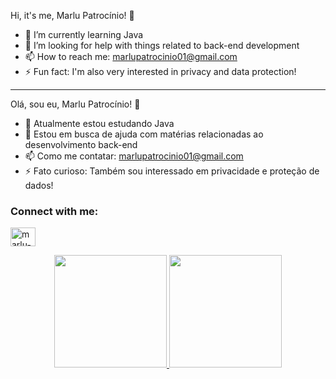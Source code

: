 
Hi, it's me, Marlu Patrocínio! 👋

- 🌱 I’m currently learning Java
- 🤔 I’m looking for help with things related to back-end development
- 📫 How to reach me: marlupatrocinio01@gmail.com
- ⚡ Fun fact: I'm also very interested in privacy and data protection!

--------------------------------------------------------------------------------------------------------

Olá, sou eu, Marlu Patrocínio! 👋

- 🌱 Atualmente estou estudando Java
- 🤔 Estou em busca de ajuda com matérias relacionadas ao desenvolvimento back-end
- 📫 Como me contatar: marlupatrocinio01@gmail.com
- ⚡ Fato curioso: Também sou interessado em privacidade e proteção de dados!

<h3 align="left">Connect with me:</h3>
<p align="left">
<a href="https://linkedin.com/in/marlu-patrocinio/?locale=en_US" target="blank"><img align="center" src="https://raw.githubusercontent.com/rahuldkjain/github-profile-readme-generator/master/src/images/icons/Social/linked-in-alt.svg" alt="marlu-patrocinio" height="30" width="40" /></a>
</p>

<div align="center">
  <a href="https://github.com/marlupatrocinio">
  <img height="180em" src="https://github-readme-stats.vercel.app/api?username=marlupatrocinio&show_icons=true&theme=dark&include_all_commits=true&count_private=true"/>
  <img height="180em" src="https://github-readme-stats.vercel.app/api/top-langs/?username=marlupatrocinio&layout=compact&langs_count=7&theme=dark"/>
</div>
